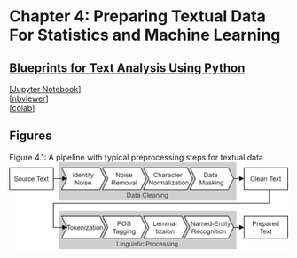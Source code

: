# Chapter 4: Preparing Textual Data For Statistics and Machine Learning

## [Blueprints for Text Analysis Using Python](https://github.com/blueprints-for-text-analytics-python/blueprints-text)

[[Jupyter Notebook]](Data_Preparation.ipynb)  
[[nbviewer](https://nbviewer.ipython.org/github/blueprints-for-text-analytics-python/blueprints-text/blob/master/ch04/Data_Preparation.ipynb)]  
[[colab](https://colab.research.google.com/github/blueprints-for-text-analytics-python/blueprints-text/blob/master/ch04/Data_Preparation.ipynb)]


## Figures

Figure 4.1: A pipeline with typical preprocessing steps for textual data
![](figures/Text_Preprocessing.png)


